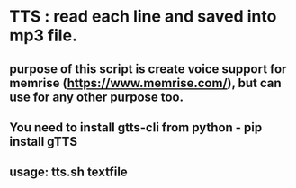# TTS : read each line and saved into mp3 file.

## purpose of this script is create voice support for memrise (https://www.memrise.com/), but can use for any other purpose too.
## You need to install gtts-cli from python - pip install gTTS

## usage: tts.sh textfile
